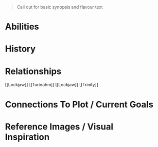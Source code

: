 > Call out for basic synopsis and flavour text

# Abilities

# History

# Relationships
[[Lockjaw]]
[[Turinahm]]
[[Lockjaw]]
[[Trinity]]
# Connections To Plot / Current Goals

# Reference Images / Visual Inspiration